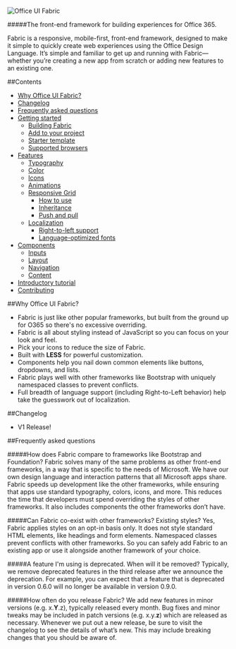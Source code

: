 ![Office UI Fabric](http://odux.azurewebsites.net/github/img/OfficeUIFabricLogoBluePadSm-01.png)

#####The front-end framework for building experiences for Office 365.

Fabric is a responsive, mobile-first, front-end framework, designed to make it simple to quickly create web experiences using the Office Design Language. It’s simple and familiar to get up and running with Fabric—whether you’re creating a new app from scratch or adding new features to an existing one.

##Contents

- [Why Office UI Fabric?](#why-office-ui-fabric)
- [Changelog](#changelog)
- [Frequently asked questions](#frequently-asked-questions)
- [Getting started](https://github.com/OfficeDev/Office-UI-Fabric/blob/master/ghdocs/GETTINGSTARTED.md)
	- [Building Fabric](https://github.com/OfficeDev/Office-UI-Fabric/blob/master/ghdocs/GETTINGSTARTED.md#building-fabric)
	- [Add to your project](https://github.com/OfficeDev/Office-UI-Fabric/blob/master/ghdocs/GETTINGSTARTED.md#add-to-your-project)
	- [Starter template](https://github.com/OfficeDev/Office-UI-Fabric/blob/master/ghdocs/GETTINGSTARTED.md#starter-template)
	- [Supported browsers](https://github.com/OfficeDev/Office-UI-Fabric/blob/master/ghdocs/GETTINGSTARTED.md#supported-browsers)
- [Features](https://github.com/OfficeDev/Office-UI-Fabric/blob/master/ghdocs/FEATURES.md)
	- [Typography](https://github.com/OfficeDev/Office-UI-Fabric/blob/master/ghdocs/FEATURES.md#typography)
	- [Color](https://github.com/OfficeDev/Office-UI-Fabric/blob/master/ghdocs/FEATURES.md#color)
	- [Icons](https://github.com/OfficeDev/Office-UI-Fabric/blob/master/ghdocs/FEATURES.md#icons)
	- [Animations](https://github.com/OfficeDev/Office-UI-Fabric/blob/master/ghdocs/FEATURES.md#animations)
	- [Responsive Grid](https://github.com/OfficeDev/Office-UI-Fabric/blob/master/ghdocs/FEATURES.md#responsive-grid)
		- [How to use](https://github.com/OfficeDev/Office-UI-Fabric/blob/master/ghdocs/FEATURES.md#how-to-use)
		- [Inheritance](https://github.com/OfficeDev/Office-UI-Fabric/blob/master/ghdocs/FEATURES.md#inheritance)
		- [Push and pull](https://github.com/OfficeDev/Office-UI-Fabric/blob/master/ghdocs/FEATURES.md#push-and-pull)
	- [Localization](https://github.com/OfficeDev/Office-UI-Fabric/blob/master/ghdocs/FEATURES.md#localization)
		- [Right-to-left support](https://github.com/OfficeDev/Office-UI-Fabric/blob/master/ghdocs/FEATURES.md#right-to-left-support)
		- [Language-optimized fonts](https://github.com/OfficeDev/Office-UI-Fabric/blob/master/ghdocs/FEATURES.md#language-optimized-fonts)
- [Components](https://github.com/OfficeDev/Office-UI-Fabric/blob/master/ghdocs/COMPONENTS.md)
	- [Inputs](https://github.com/OfficeDev/Office-UI-Fabric/blob/master/ghdocs/COMPONENTS.md#inputs)
	- [Layout](https://github.com/OfficeDev/Office-UI-Fabric/blob/master/ghdocs/COMPONENTS.md#layout)
	- [Navigation](https://github.com/OfficeDev/Office-UI-Fabric/blob/master/ghdocs/COMPONENTS.md#navigation)
	- [Content](https://github.com/OfficeDev/Office-UI-Fabric/blob/master/ghdocs/COMPONENTS.md#content)
- [Introductory tutorial](https://github.com/OfficeDev/Office-UI-Fabric/blob/master/ghdocs/TUTORIAL.md)
- [Contributing](https://github.com/OfficeDev/Office-UI-Fabric/blob/master/ghdocs/CONTRIBUTING.md)


##Why Office UI Fabric?

- Fabric is just like other popular frameworks, but built from the ground up for O365 so there's no excessive overriding.
- Fabric is all about styling instead of JavaScript so you can focus on your look and feel.
- Pick your icons to reduce the size of Fabric.
- Built with **LESS** for powerful customization. 
- Components help you nail down common elements like buttons, dropdowns, and lists.
- Fabric plays well with other frameworks like Bootstrap with uniquely namespaced classes to prevent conflicts.
- Full breadth of language support (including Right-to-Left behavior) help take the guesswork out of localization.


##Changelog
- V1 Release!


##Frequently asked questions

#####How does Fabric compare to frameworks like Bootstrap and Foundation?
Fabric solves many of the same problems as other front-end frameworks, in a way that is specific to the needs of Microsoft. We have our own design language and interaction patterns that all Microsoft apps share. Fabric speeds up development like the other frameworks, while ensuring that apps use standard typography, colors, icons, and more. This reduces the time that developers must spend overriding the styles of other frameworks. It also includes components the other frameworks don’t have.

#####Can Fabric co-exist with other frameworks? Existing styles?
Yes, Fabric applies styles on an opt-in basis only. It does not style standard HTML elements, like headings and form elements. Namespaced classes prevent conflicts with other frameworks. So you can safely add Fabric to an existing app or use it alongside another framework of your choice.

#####A feature I'm using is deprecated. When will it be removed?
Typically, we remove deprecated features in the third release after we announce the deprecation. For example, you can expect that a feature that is deprecated in version 0.6.0 will no longer be available in version 0.9.0.

#####How often do you release Fabric?
We add new features in minor versions (e.g. x.**Y**.z), typically released every month. Bug fixes and minor tweaks may be included in patch versions (e.g. x.y.**z**) which are released as necessary. Whenever we put out a new release, be sure to visit the changelog to see the details of what’s new. This may include breaking changes that you should be aware of.